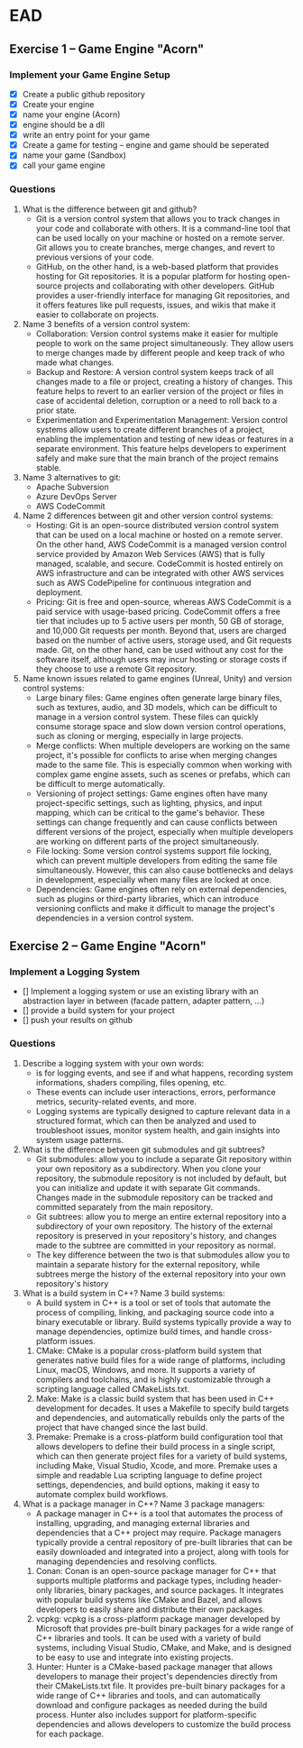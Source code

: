 # EAD

## Exercise 1 – Game Engine "Acorn"
### Implement your Game Engine Setup
- [x] Create a public github repository
- [x] Create your engine
- [x] name your engine (Acorn)
- [x] engine should be a dll
- [x] write an entry point for your game
- [x] Create a game for testing – engine and game should be seperated
- [x] name your game (Sandbox)
- [x] call your game engine
### Questions
1. What is the difference between git and github?
    - Git is a version control system that allows you to track changes in your code and collaborate with others. It is a command-line tool that can be used locally on your machine or hosted on a remote server. Git allows you to create branches, merge changes, and revert to previous versions of your code.
    - GitHub, on the other hand, is a web-based platform that provides hosting for Git repositories. It is a popular platform for hosting open-source projects and collaborating with other developers. GitHub provides a user-friendly interface for managing Git repositories, and it offers features like pull requests, issues, and wikis that make it easier to collaborate on projects.
2. Name 3 benefits of a version control system:
   - Collaboration: Version control systems make it easier for multiple people to work on the same project simultaneously. They allow users to merge changes made by different people and keep track of who made what changes.
   - Backup and Restore: A version control system keeps track of all changes made to a file or project, creating a history of changes. This feature helps to revert to an earlier version of the project or files in case of accidental deletion, corruption or a need to roll back to a prior state.
   - Experimentation and Experimentation Management: Version control systems allow users to create different branches of a project, enabling the implementation and testing of new ideas or features in a separate environment. This feature helps developers to experiment safely and make sure that the main branch of the project remains stable.
3. Name 3 alternatives to git:
   -  Apache Subversion
   -  Azure DevOps Server
   -  AWS CodeCommit
4. Name 2 differences between git and other version control systems:
   - Hosting: Git is an open-source distributed version control system that can be used on a local machine or hosted on a remote server. On the other hand, AWS CodeCommit is a managed version control service provided by Amazon Web Services (AWS) that is fully managed, scalable, and secure. CodeCommit is hosted entirely on AWS infrastructure and can be integrated with other AWS services such as AWS CodePipeline for continuous integration and deployment.
   - Pricing: Git is free and open-source, whereas AWS CodeCommit is a paid service with usage-based pricing. CodeCommit offers a free tier that includes up to 5 active users per month, 50 GB of storage, and 10,000 Git requests per month. Beyond that, users are charged based on the number of active users, storage used, and Git requests made. Git, on the other hand, can be used without any cost for the software itself, although users may incur hosting or storage costs if they choose to use a remote Git repository.
5. Name known issues related to game engines (Unreal, Unity) and version control systems:
   - Large binary files: Game engines often generate large binary files, such as textures, audio, and 3D models, which can be difficult to manage in a version control system. These files can quickly consume storage space and slow down version control operations, such as cloning or merging, especially in large projects.
   - Merge conflicts: When multiple developers are working on the same project, it's possible for conflicts to arise when merging changes made to the same file. This is especially common when working with complex game engine assets, such as scenes or prefabs, which can be difficult to merge automatically.
   - Versioning of project settings: Game engines often have many project-specific settings, such as lighting, physics, and input mapping, which can be critical to the game's behavior. These settings can change frequently and can cause conflicts between different versions of the project, especially when multiple developers are working on different parts of the project simultaneously.
   - File locking: Some version control systems support file locking, which can prevent multiple developers from editing the same file simultaneously. However, this can also cause bottlenecks and delays in development, especially when many files are locked at once.
   - Dependencies: Game engines often rely on external dependencies, such as plugins or third-party libraries, which can introduce versioning conflicts and make it difficult to manage the project's dependencies in a version control system.
  
## Exercise 2 – Game Engine "Acorn"
### Implement a Logging System
- [] Implement a logging system or use an existing library with an abstraction layer in between
(facade pattern, adapter pattern, ...)
- [] provide a build system for your project
- [] push your results on github
### Questions
1. Describe a logging system with your own words:
   - is for logging events, and see if and what happens, recording system informations, shaders compiling, files opening, etc.
   - These events can include user interactions, errors, performance metrics, security-related events, and more.
   - Logging systems are typically designed to capture relevant data in a structured format, which can then be analyzed and used to troubleshoot issues, monitor system health, and gain insights into system usage patterns.
2. What is the difference between git submodules and git subtrees?
   - Git submodules: allow you to include a separate Git repository within your own repository as a subdirectory. When you clone your repository, the submodule repository is not included by default, but you can initialize and update it with separate Git commands. Changes made in the submodule repository can be tracked and committed separately from the main repository.
   - Git subtrees: allow you to merge an entire external repository into a subdirectory of your own repository. The history of the external repository is preserved in your repository's history, and changes made to the subtree are committed in your repository as normal.
   - The key difference between the two is that submodules allow you to maintain a separate history for the external repository, while subtrees merge the history of the external repository into your own repository's history
3. What is a build system in C++? Name 3 build systems:
   - A build system in C++ is a tool or set of tools that automate the process of compiling, linking, and packaging source code into a binary executable or library. Build systems typically provide a way to manage dependencies, optimize build times, and handle cross-platform issues.
   1. CMake: CMake is a popular cross-platform build system that generates native build files for a wide range of platforms, including Linux, macOS, Windows, and more. It supports a variety of compilers and toolchains, and is highly customizable through a scripting language called CMakeLists.txt.
   2. Make: Make is a classic build system that has been used in C++ development for decades. It uses a Makefile to specify build targets and dependencies, and automatically rebuilds only the parts of the project that have changed since the last build.
   3. Premake: Premake is a cross-platform build configuration tool that allows developers to define their build process in a single script, which can then generate project files for a variety of build systems, including Make, Visual Studio, Xcode, and more. Premake uses a simple and readable Lua scripting language to define project settings, dependencies, and build options, making it easy to automate complex build workflows.
4. What is a package manager in C++? Name 3 package managers:
   - A package manager in C++ is a tool that automates the process of installing, upgrading, and managing external libraries and dependencies that a C++ project may require. Package managers typically provide a central repository of pre-built libraries that can be easily downloaded and integrated into a project, along with tools for managing dependencies and resolving conflicts.
   1. Conan: Conan is an open-source package manager for C++ that supports multiple platforms and package types, including header-only libraries, binary packages, and source packages. It integrates with popular build systems like CMake and Bazel, and allows developers to easily share and distribute their own packages.
   2. vcpkg: vcpkg is a cross-platform package manager developed by Microsoft that provides pre-built binary packages for a wide range of C++ libraries and tools. It can be used with a variety of build systems, including Visual Studio, CMake, and Make, and is designed to be easy to use and integrate into existing projects.
   3. Hunter: Hunter is a CMake-based package manager that allows developers to manage their project's dependencies directly from their CMakeLists.txt file. It provides pre-built binary packages for a wide range of C++ libraries and tools, and can automatically download and configure packages as needed during the build process. Hunter also includes support for platform-specific dependencies and allows developers to customize the build process for each package.
